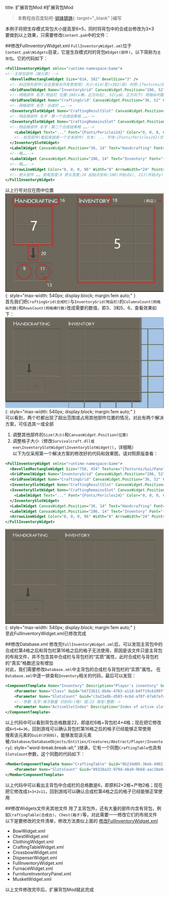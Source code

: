 title: 扩展背包Mod
#扩展背包Mod

>本教程由百度贴吧-[销锋镝铸](http://tieba.baidu.com/home/main/?un=销锋镝铸){: target="\_blank" }编写

本例子将把生存模式背包大小提高至6×5，同时将背包中的合成台修改为3×3  
要做到以上效果，只需要修改`Content.pak`中的文件：

##修改FullInventoryWidget.xml
`FullInventoryWidget.xml`位于`Content.pak\Widgets`目录，它是生存模式时的背包`WIdget(部件)`，以下简称为`主背包`。它的代码如下：
```xml linenums="1"
<FullInventoryWidget xmlns="runtime-namespace:Game">
<!--主背包部件（根元素）-->
  <BevelledRectangleWidget Size="614, 382" BevelSize="3" />
  <!--斜边矩形部件(在这里被当作背景使用) 大小:614(宽)×382(高) 材质:{Textures/Gui/Panel}(文件路径) 斜边宽度:3-->
  <GridPanelWidget Name="InventoryGrid" CanvasWidget.Position="286, 52" ColumnsCount="4" RowsCount="4"/>
  <!--网格部件 名字:物品栏 位置:286(x横，正方向右), 52(y纵，正方向下) 网格纵列数:4 网格横行数:4-->
  <GridPanelWidget Name="CraftingGrid" CanvasWidget.Position="36, 52" ColumnsCount="2" RowsCount="2"/>
  <!--网格部件 名字：合成栏 ……-->
  <InventorySlotWidget Name="CraftingResultSlot" CanvasWidget.Position="36, 268" />
  <!--物品格部件 名字：第一个合成结果格 ……-->
  <InventorySlotWidget Name="CraftingRemainsSlot" CanvasWidget.Position="108, 268" >
  <!--物品格部件 名字：第二个合成结果格 ……-->
    <LabelWidget Text="..." Font="{Fonts/Pericles24}" Color="0, 0, 0, 64" HorizontalAlignment="Center" VerticalAlignment="Center"/>
    <!--标签部件(看起来就是一个文本部件) 文本: ... 字体:{Fonts/Pericles24}(文件路径) 颜色：0,0,0,64(RGBA，红绿蓝透明度，0~255) 垂直对齐:居中-->
  </InventorySlotWidget>
  <LabelWidget CanvasWidget.Position="36, 14" Text="Handcrafting" Font="{Fonts/Pericles24}" Color="255, 255, 255, 192"/>
  <!--略……-->
  <LabelWidget CanvasWidget.Position="286, 14" Text="Inventory" Font="{Fonts/Pericles24}" Color="255, 255, 255, 192"/>
  <!--略……-->
  <ArrowLineWidget Color="0, 0, 0, 96" Width="8" ArrowWidth="24" PointsString="108, 211; 108, 241" AbsoluteCoordinates="true"/>
  <!--箭头部件 …… 箭尾宽度:8 箭头宽度:24 起始点坐标:108(开始点x), 211(开始点y), 108(结束点x), 241(结束点y) 是否绝对坐标：是-->
</FullInventoryWidget>
```
以上行号对应在图中位置
![行号对应实际图](../saiming/backpack_01.png){: style="max-width: 540px; display:block; margin:1em auto;" }  
首先我们把`CraftingGrid(合成栏)`与`InventoryGrid(物品栏)`的`ColumnsCount(网格纵列数)`和`RowsCount(网格横行数)`改成需要的数值，即3、3和5、6，查看效果如下：
![行号对应实际图](../saiming/backpack_02.png){: style="max-width: 540px; display:block; margin:1em auto;" }  
可以看到，两个栏都出现了超出范围或占用其他部件位置的情况，对此有两个解决方案，可任选其一或全部  
1. 调整其他部件的`Size(大小)`和`CanvasWidget.Position(位置)`  
2. 调整格子大小（修改`Survivalcraft.dll或exe\InventorySlotWidget\InventorySlotWidget()`，详细略）  
以下为仅采用第一个解决方案的修改好的代码和效果图，请对照原版查看：
```xml
<FullInventoryWidget xmlns="runtime-namespace:Game">
  <BevelledRectangleWidget Size="758, 454" Texture="{Textures/Gui/Panel}" BevelSize="3"/>
  <GridPanelWidget Name="InventoryGrid" CanvasWidget.Position="286, 52" ColumnsCount="6" RowsCount="5"/>
  <GridPanelWidget Name="CraftingGrid" CanvasWidget.Position="36, 52" ColumnsCount="3" RowsCount="3"/>
  <InventorySlotWidget Name="CraftingResultSlot" CanvasWidget.Position="36, 340" />
  <InventorySlotWidget Name="CraftingRemainsSlot" CanvasWidget.Position="108, 340" >
    <LabelWidget Text="..." Font="{Fonts/Pericles24}" Color="0, 0, 0, 64" HorizontalAlignment="Center" VerticalAlignment="Center"/>
  </InventorySlotWidget>
  <LabelWidget CanvasWidget.Position="36, 14" Text="Handcrafting" Font="{Fonts/Pericles24}" Color="255, 255, 255, 192"/>
  <LabelWidget CanvasWidget.Position="286, 14" Text="Inventory" Font="{Fonts/Pericles24}" Color="255, 255, 255, 192"/>
  <ArrowLineWidget Color="0, 0, 0, 96" Width="8" ArrowWidth="24" PointsString="108, 283; 108, 313" AbsoluteCoordinates="true"/>
</FullInventoryWidget>
```
![行号对应实际图](../saiming/backpack_03.png){: style="max-width: 540px; display:block; margin:1em auto;" }  
至此FullInventoryWidget.xml已修改完成

##修改Database.xml
修改完`FullInventoryWidget.xml`后，可以发现主背包中的合成栏第4格之后和背包栏第16格之后的格子无法使用，原因是该文件只是主背包的布局文件，并不包含其中合成栏与背包栏的“实质”属性，此时合成栏与背包栏的“真实”格数还没有增加  
对此，我们需要修改`Database.xml`中主背包的合成栏与背包栏的“实质”属性。 在`Database.xml`中逐一排查和`Inventory`相关的代码，最后可以发现：
```xml
<ComponentTemplate Name="Inventory" Description="Player's inventory" Guid="de5c0cb9-42d1-4ee4-b58f-bb9bb668b890" InheritanceParent="81a44c6a-c30a-4f53-8d64-0c30aabab8f9">
	<Parameter Name="Class" Guid="b4723611-8b4e-4763-a11d-b4ff19c6109f" Value="Game.ComponentInventory" Type="string" />
	<Parameter Name="SlotsCount" Guid="c3a21e8b-d503-4c6d-af0f-67a67afaad96" Value="22" Type="int" />
	<!--参数 名字:格子数量 识别码:(略) 值:22 类型:整数-->
	<Parameter Name="ActiveSlotIndex" Description="Index of active slot" Guid="f4215298-f311-4bbc-932d-9f783e5a6e66" Value="0" Type="int" />
</ComponentTemplate>
```
以上代码中可以看到背包总格数是22，即底栏6格+背包栏4×4格；现在把它修改成`6+5×6=36`，回到游戏可以确认背包栏第16格之后的格子已经能够正常使用  
搜索该元素的`Guid(识别码)`，能够发现该元素被`/Database/DatabaseObjects/Entities/Creatures/Abstract/Player/Inventory`{: style="word-break:break-all;" }继承，它有一个同胞`CraftingTable`也具有`SlotsCount`参数，这个同胞的代码如下：
```xml
<MemberComponentTemplate Name="CraftingTable" Guid="0b234d05-36eb-4902-9571-6a884d707b85" InheritanceParent="48fdc8bb-8ca8-4d0f-af8d-25bfe9b56a19">
	<Parameter Name="SlotsCount" Guid="89328a33-979d-48a9-9b68-aac10a9404b2" Value="6" Type="int" />
</MemberComponentTemplate>
```
以上代码中可以看出主背包中合成栏的总格数是6，即原料2×2格+产物2格；现在把它修改成`3×3+2=11`，回到游戏可以确认合成栏第4格之后的格子已经能够正常使用

##修改Widgets文件夹其他文件
除了主背包外，还有大量的部件内含有背包，例如`CraftingTable(合成台)`、`Chest(箱子)`等，对此需要一一修改它们的布局文件  
以下是要修改的文件清单，修改方法类似上面的 [修改FullInventoryWidget.xml](#fullinventorywidgetxml)

* BowWidget.xml
* ChestWidget.xml
* ClothingWidget.xml
* CraftingTableWidget.xml
* CrossbowWidget.xml
* DispenserWidget.xml
* FullInventoryWidget.xml
* FurnaceWidget.xml
* FurnitureInventoryPanel.xml
* MusketWidget.xml

以上文件修改完毕后，扩展背包Mod就此完成